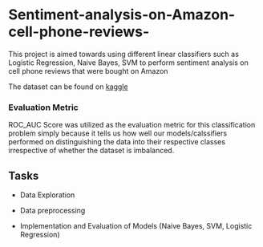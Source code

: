 [//]: # (Image References)

[image1]: ./roccurve.jpg "Sample Output"

# Sentiment-analysis-on-Amazon-cell-phone-reviews-
This project is aimed towards using different linear classifiers such as Logistic Regression, Naive Bayes, SVM to perform sentiment analysis on cell phone reviews that were bought on Amazon


The dataset can be found on [kaggle](https://www.kaggle.com/grikomsn/amazon-cell-phones-reviews)

### Evaluation Metric

ROC_AUC Score was utilized as the evaluation metric for this classification problem simply because it tells us how well our models/calssifiers performed on distinguishing the data into their respective classes irrespective of whether the dataset is imbalanced.

## Tasks

- Data Exploration

- Data preprocessing

- Implementation and Evaluation of Models (Naive Bayes, SVM, Logistic Regression)
